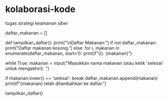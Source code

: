 # kolaborasi-kode
tugas strategi keamanan siber

daftar_makanan = []

def tampilkan_daftar():
    print("\nDaftar Makanan:")
    if not daftar_makanan:
        print("Daftar makanan kosong.")
    else:
        for i, makanan in enumerate(daftar_makanan, start=1):
            print(f"{i}. {makanan}")
            
while True:
    makanan = input("Masukkan nama makanan (atau ketik 'selesai' untuk mengakhiri): ")
    
if makanan.lower() == 'selesai':
        break
    daftar_makanan.append(makanan)
    print(f"{makanan} telah ditambahkan ke daftar.")

tampilkan_daftar()
